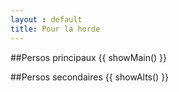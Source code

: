 ```yaml
---
layout : default
title: Pour la horde
---
```


##Persos principaux
{{ showMain() }}

##Persos secondaires
{{ showAlts() }}


